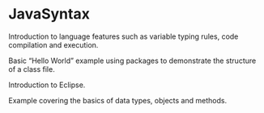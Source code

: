# JavaSyntax
Introduction to language features such as variable typing rules, code compilation and execution.

Basic “Hello World” example using packages to demonstrate the structure of a class file. 

Introduction to Eclipse.

Example covering the basics of data types, objects and methods.
